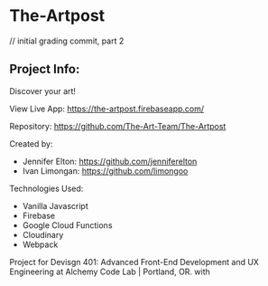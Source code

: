 # The-Artpost

// initial grading commit, part 2

## Project Info:

Discover your art!

View Live App: https://the-artpost.firebaseapp.com/

Repository: https://github.com/The-Art-Team/The-Artpost

Created by:
- Jennifer Elton: https://github.com/jenniferelton
- Ivan Limongan: https://github.com/limongoo

Technologies Used:
- Vanilla Javascript
- Firebase
- Google Cloud Functions
- Cloudinary
- Webpack

Project for Devisgn 401: Advanced Front-End Development and UX Engineering at Alchemy Code Lab | Portland, OR. with